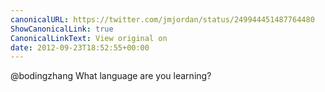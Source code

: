 ```yaml
---
canonicalURL: https://twitter.com/jmjordan/status/249944451487764480
ShowCanonicalLink: true
CanonicalLinkText: View original on
date: 2012-09-23T18:52:55+00:00
---
```

@bodingzhang What language are you learning?
